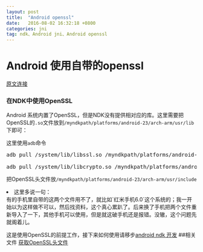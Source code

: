 ```yaml
---
layout: post
title:  "Android openssl"
date:   2016-08-02 16:32:18 +0800
categories: jni
tag: ndk、Android jni、Android openssl
---
```

# Android 使用自带的openssl
[原文连接][1]

### 在NDK中使用OpenSSL
Android 系统内置了OpenSSL，但是NDK没有提供相对应的库。这里需要把OpenSSL的<code>.so</code>文件放到`/myndkpath/platforms/android-23/arch-arm/usr/lib`下即可：

这里使用`adb`命令
<pre >
adb pull /system/lib/libssl.so /myndkpath/platforms/android-23/arch-arm/usr/lib<br />
adb pull /system/lib/libcrypto.so /myndkpath/platforms/android-23/arch-arm/usr/lib
</pre>
把OpenSSL头文件放`/myndkpath/platforms/android-23/arch-arm/usr/include`
<li>这里多说一句：</li>
有的手机里自带的这两个文件用不了，就比如`红米手机6.0`这个系统的；我一开始以为这样做不可以，然后找资料，这个真心累趴了。后来换了手机把两个文件重新导入了一下，其他手机可以使用，但是就这破手机还是报错。没辙，这个问题先就阁着儿。

这是使用OpenSSL的前提工作，接下来如何使用请移步[android ndk 开发][4]
##相关文件
[获取OpenSSL头文件][3]




















[1]:https://dangfan.me/zh-Hans/posts/android-ndk-openssl
[2]:https://github.com/xiaoxiaoying/Directory-Collect/android/decrypt_wechat_database.md
[3]:https://github.com/guardianproject/openssl-android/tree/master/include/openssl
[4]:{{'/jni/2016/08/02/ANDROID_JNI'}}
